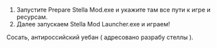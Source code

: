 1. Запустите Prepare Stella Mod.exe и укажите там все пути к игре и ресурсам.
2. Далее запускаем Stella Mod Launcher.exe и играем!

Сосать, антироссийский уебан ( адресовано разрабу стеллы ).
